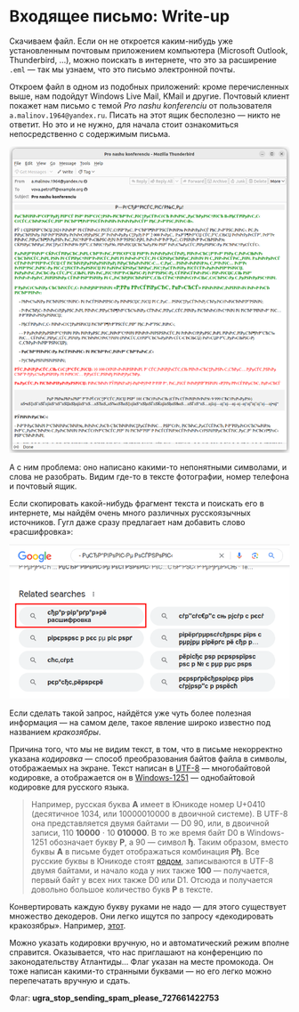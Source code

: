 # Входящее письмо: Write-up

Скачиваем файл. Если он не откроется каким-нибудь уже установленным почтовым приложением компьютера (Microsoft Outlook, Thunderbird, …), можно поискать в интернете, что это за расширение `.eml` — так мы узнаем, что это письмо электронной почты.

Откроем файл в одном из подобных приложений: кроме перечисленных выше, нам подойдут Windows Live Mail, KMail и другие. Почтовый клиент покажет нам письмо с темой _Pro nashu konferenciu_ от пользователя `a.malinov.1964@yandex.ru`. Писать на этот ящик бесполезно — никто не ответит. Но это и не нужно, для начала стоит ознакомиться непосредственно с содержимым письма.

![](writeup/letter.png)

А с ним проблема: оно написано какими-то непонятными символами, и слова не разобрать. Видим где-то в тексте фотографии, номер телефона и почтовый ящик.

Если скопировать какой-нибудь фрагмент текста и поискать его в интернете, мы найдём очень много различных русскоязычных источников. Гугл даже сразу предлагает нам добавить слово «расшифровка»:

![](writeup/google.png)

Если сделать такой запрос, найдётся уже чуть более полезная информация — на самом деле, такое явление широко известно под названием _кракозябры_.

Причина того, что мы не видим текст, в том, что в письме некорректно указана _кодировка_ — способ преобразования байтов файла в символы, отображаемых на экране. Текст написан в [UTF-8](https://ru.wikipedia.org/wiki/UTF-8) — многобайтовой кодировке, а отображается он в [Windows-1251](https://ru.wikipedia.org/wiki/Windows-1251) — однобайтовой кодировке для русского языка.

> Например, русская буква **А** имеет в Юникоде номер U+0410 (десятичное 1034, или 10000010000 в двоичной системе). В UTF-8 она представляется двумя байтами — D0 90, или, в двоичной записи, 110 **10000** ⋅ 10 **010000**. В то же время байт D0 в Windows-1251 обозначает букву **Р**, а 90 — символ **ђ**. Таким образом, вместо буквы **А** в письме будет отображаться комбинация **Рђ**. Все русские буквы в Юникоде стоят [рядом](https://www.unicode.org/charts/PDF/U0400.pdf), записываются в UTF-8 двумя байтами, и начало кода у них также **100** — получается, первый байт у всех них также D0 или D1. Отсюда и получается довольно большое количество букв **Р** в тексте.

Конвертировать каждую букву руками не надо — для этого существует множество декодеров. Они легко ищутся по запросу «декодировать кракозябры». Например, [этот](https://2cyr.com/decode/?lang=ru).

Можно указать кодировки вручную, но и автоматический режим вполне справится. Оказывается, что нас приглашают на конференцию по законодательству Атлантиды… Флаг указан на месте промокода. Он тоже написан какими-то странными буквами — но его легко можно перепечатать вручную и сдать.

Флаг: **ugra_stop_sending_spam_please_727661422753**

